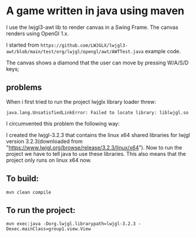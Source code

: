 # A game written in java using maven

I use the lwjgl3-awt lib to render canvas in a Swing Frame. The canvas renders using OpenGl 1.x.

I started from ```https://github.com/LWJGLX/lwjgl3-awt/blob/main/test/org/lwjgl/opengl/awt/AWTTest.java``` example code.

The canvas shows a diamond that the user can move by pressing  W/A/S/D keys;

## problems

When i first tried to run the project lwjglx library loader threw:

```java.lang.UnsatisfiedLinkError: Failed to locate library: liblwjgl.so```

I circumvented this problem the following way:

I created the lwjgl-3.2.3  that contains the linux x64 shared libraries for lwjgl version 3.2.3(downloaded from "https://www.lwjgl.org/browse/release/3.2.3/linux/x64"). Now to run the project we have to tell java to use these libraries. This also means that the project only runs on linux x64 now.

## To build:

```mvn clean compile```

## To run the project:

```mvn exec:java -Dorg.lwjgl.librarypath=lwjgl-3.2.3 -Dexec.mainClass=group1.view.View```
